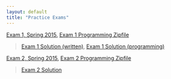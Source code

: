 ```yaml
---
layout: default
title: "Practice Exams"
---
```


[Exam 1, Spring 2015](cs365-spring2015-exam01.pdf), [Exam 1 Programming Zipfile](CS365_Exam01.zip)

> [Exam 1 Solution (written)](cs365-spring2015-exam01-soln.pdf), [Exam 1 Solution (programming)](CS365_Exam01_Solution.zip)

[Exam 2, Spring 2015](cs365-spring2015-exam02.pdf), [Exam 2 Programming Zipfile](CS365_Exam02.zip)

> [Exam 2 Solution](CS365_Exam02_Solution.zip)
